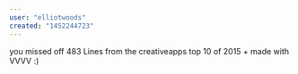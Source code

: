 ```yaml
---
user: "elliotwoods"
created: "1452244723"
---
```


you missed off 483 Lines from the creativeapps top 10 of 2015 + made with VVVV :)
